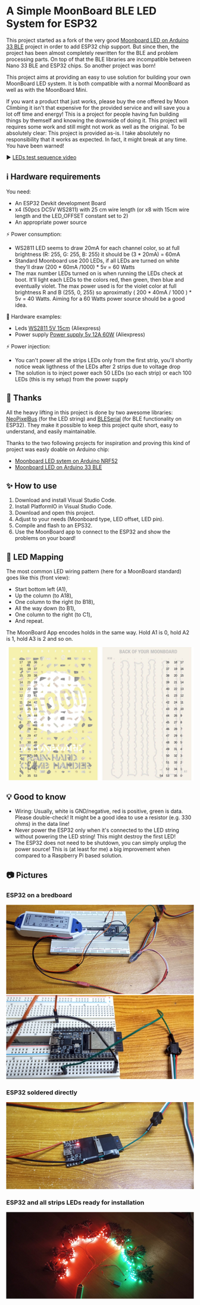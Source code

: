 # A Simple MoonBoard BLE LED System for ESP32

This project started as a fork of the very good [Moonboard LED on Arduino 33 BLE](https://github.com/FabianRig/ArduinoMoonBoardLED) project in order to add ESP32 chip support. But since then, the project has been almost completely rewritten for the BLE and problem processing parts. On top of that the BLE libraries are incompatible between Nano 33 BLE and ESP32 chips. So another project was born!

This project aims at providing an easy to use solution for building your own MoonBoard LED system. It is both compatible with a normal MoonBoard as well as with the MoonBoard Mini. 

If you want a product that just works, please buy the one offered by Moon Climbing it isn't that expensive for the provided service and will save you a lot off time and energy! This is a project for people having fun building things by themself and knowing the downside of doing it. This project will requires some work and still might not work as well as the original. To be absolutely clear: This project is provided as-is. I take absolutely no responsibility that it works as expected. In fact, it might break at any time. You have been warned!


▶️ [LEDs test sequence video](doc/leds_setup_sequence.mp4)

## ℹ️ Hardware requirements

You need:
- An ESP32 Devkit development Board
- x4 (50pcs DC5V WS2811) with 25 cm wire length (or x8 with 15cm wire length and the LED_OFFSET constant set to 2)
- An appropriate power source

⚡ Power consumption: 
- WS2811 LED seems to draw 20mA for each channel color, so at full brightness (R: 255, G: 255, B: 255) it should be (3 * 20mA) = 60mA
- Standard Moonboard use 200 LEDs, if all LEDs are turned on white they'll draw (200 * 60mA /1000) * 5v = 60 Watts
- The max number LEDs turned on is when running the LEDs check at boot. It'll light each LEDs to the colors red, then green, then blue and eventually violet. The max power used is for the violet color at full brightness R and B (255, 0, 255) so aproximatly ( 200 * 40mA / 1000 ) * 5v = 40 Watts. Aiming for a 60 Watts power source should be a good idea. 

🛒 Hardware examples:
- Leds [WS2811 5V 15cm](https://www.aliexpress.com/item/33044775305.html) (Aliexpress)
- Power supply [Power supply 5v 12A 60W](https://www.aliexpress.com/item/4000035882551.html) (Aliexpress)

⚡ Power injection:
- You can't power all the strips LEDs only from the first strip, you'll shortly notice weak ligthness of the LEDs after 2 strips due to voltage drop
- The solution is to inject power each 50 LEDs (so each strip) or each 100 LEDs (this is my setup) from the power supply

## 🙏 Thanks
All the heavy lifting in this project is done by two awesome libraries: [NeoPixelBus](https://github.com/Makuna/NeoPixelBus) (for the LED string) and [BLESerial](https://github.com/iot-bus/BLESerial) (for BLE functionality on ESP32). They make it possible to keep this project quite short, easy to understand, and easily maintainable.

Thanks to the two following projects for inspiration and proving this kind of project was easly doable on Arduino chip:
- [Moonboard LED sytem on Arduino NRF52](https://github.com/e-sr/moonboard_nrf52)
- [Moonboard LED on Arduino 33 BLE](https://github.com/FabianRig/ArduinoMoonBoardLED)

## ✨ How to use
1. Download and install Visual Studio Code.
2. Install PlatformIO in Visual Studio Code.
3. Download and open this project.
4. Adjust to your needs (Moonboard type, LED offset, LED pin).
5. Compile and flash to an EPS32.
6. Use the MoonBoard app to connect to the ESP32 and show the problems on your board!

## 🚦 LED Mapping
The most common LED wiring pattern (here for a MoonBoard standard) goes like this (front view):
- Start bottom left (A1),
- Up the column (to A18),
- One column to the right (to B18),
- All the way down (to B1),
- One column to the right (to C1),
- And repeat.

The MoonBoard App encodes holds in the same way. Hold A1 is 0, hold A2 is 1, hold A3 is 2 and so on.

![LEDs](doc/leds_front_back.jpg)

## 💡 Good to know
- Wiring: Usually, white is GND/negative, red is positive, green is data. Please double-check! It might be a good idea to use a resistor (e.g. 330 ohms) in the data line!
- Never power the ESP32 only when it's connected to the LED string without powering the LED string! This might destroy the first LED!
- The ESP32 does not need to be shutdown, you can simply unplug the power source! This is (at least for me) a big improvement when compared to a Raspberry Pi based solution.

## 📷 Pictures 

### ESP32 on a bredboard

![LEDs](doc/wiring_global.jpg)
![LEDs](doc/wiring_pins.jpg)

### ESP32 soldered directly

![LEDs](doc/minified_closeup.jpg)

### ESP32 and all strips LEDs ready for installation

![LEDs](doc/minified_all_leds_strips.jpg)